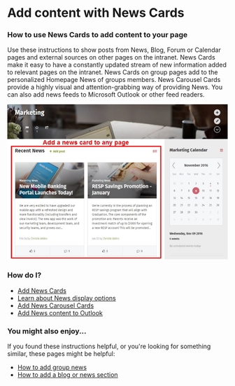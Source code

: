 # Add content with News Cards

### How to use News Cards to add content to your page

Use these instructions to show posts from News, Blog, Forum or Calendar pages and external sources on other pages on the intranet. News Cards make it easy to have a constantly updated stream of new information added to relevant pages on the intranet. News Cards on group pages add to the personalized Homepage News of groups members. News Carousel Cards provide a highly visual and attention-grabbing way of providing News. You can also add news feeds to Microsoft Outlook or other feed readers.

![](../../.gitbook/assets/1%20%2877%29.jpg)



### How do I?

* [Add News Cards](add-new-cards.md)
* [Learn about News display options](new-display-options.md)
* [Add News Carousel Cards](add-news-carousel-cards.md)
* [Add News content to Outlook](add-news-content-to-outlook.md)

### You might also enjoy...

If you found these instructions helpful, or you're looking for something similar, these pages might be helpful:

* [How to add group news](../add-pages-and-sections/add-a-group-page/set-up-news-or-group-pages.md)
* [How to add a blog or news section](../add-pages-and-sections/add-blog-or-news.md)

